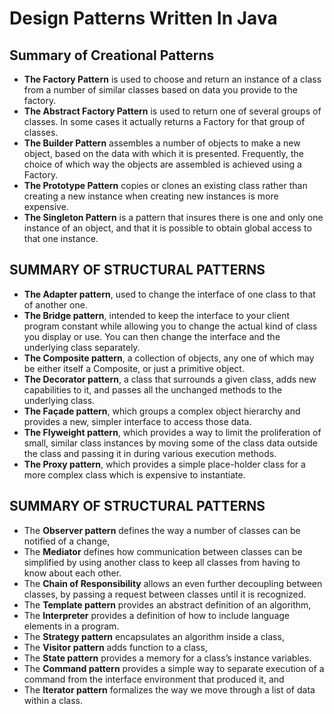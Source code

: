 # Design Patterns Written In Java

## Summary of Creational Patterns

 - **The Factory Pattern** is used to choose and return an instance of a class from a number of similar classes based on data you provide to the factory.  
 - **The Abstract Factory Pattern** is used to return one of several groups of classes. In some cases it actually returns a Factory for that group of classes.  
 - **The Builder Pattern** assembles a number of objects to make a new object, based on the data with which it is presented. Frequently, the choice of which way the objects are assembled is achieved using a Factory.  
 - **The Prototype Pattern** copies or clones an existing class rather than creating a new instance when creating new instances is more expensive.  
 - **The Singleton Pattern** is a pattern that insures there is one and only one instance of an object, and that it is possible to obtain global access to that one instance.

 ## SUMMARY OF STRUCTURAL PATTERNS
 - **The Adapter pattern**, used to change the interface of one class to that of another one.  
 - **The Bridge pattern**, intended to keep the interface to your client program constant while allowing you to change the actual kind of class you display or use. You can then change the interface and the underlying class separately.  
 - **The Composite pattern**, a collection of objects, any one of which may be either itself a Composite, or just a primitive object.  
 - **The Decorator pattern**, a class that surrounds a given class, adds new capabilities to it, and passes all the unchanged methods to the underlying class.  
 - **The Façade pattern**, which groups a complex object hierarchy and provides a new, simpler interface to access those data.  
 - **The Flyweight pattern**, which provides a way to limit the proliferation of small, similar class instances by moving some of the class data outside the class and passing it in during various execution methods.  
 - **The Proxy pattern**, which provides a simple place-holder class for a more complex class which is expensive to instantiate.

## SUMMARY OF STRUCTURAL PATTERNS
 - The **Observer pattern** defines the way a number of classes can be notified of a change,  
 - The **Mediator** defines how communication between classes can be simplified by using another class to keep all classes from having to know about each other.  
 - The **Chain of Responsibility** allows an even further decoupling between classes, by passing a request between classes until it is recognized.  
 - The **Template pattern** provides an abstract definition of an algorithm,  
 - The **Interpreter** provides a definition of how to include language elements
in a program.  
- The **Strategy pattern** encapsulates an algorithm inside a class,  
- The **Visitor pattern** adds function to a class,  
- The **State pattern** provides a memory for a class’s instance variables.  
- The **Command pattern** provides a simple way to separate execution of a command from the interface environment that produced it, and  
- The **Iterator pattern** formalizes the way we move through a list of data within a class.